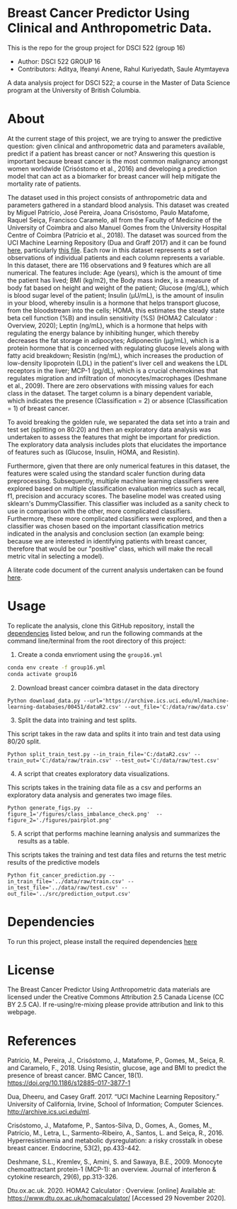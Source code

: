 # Breast Cancer Predictor Using Clinical and Anthropometric Data.

This is the repo for the group project for DSCI 522 (group 16)

- Author: DSCI 522 GROUP 16
- Contributors: Aditya, Ifeanyi Anene, Rahul Kuriyedath, Saule Atymtayeva

A data analysis project for DSCI 522; a course in the Master of Data Science program at the University of British Columbia.

# About 
At the current stage of this project, we are trying to answer the predictive question: given clinical and anthropometric data and parameters available, predict if a patient has breast cancer or not? Answering this question is important because breast cancer is the most common malignancy amongst women worldwide (Crisóstomo et al., 2016) and developing a prediction model that can act as a biomarker for breast cancer will help mitigate the mortality rate of patients.


The dataset used in this project consists of anthropometric data and parameters gathered in a standard blood analysis. This dataset was created by Miguel Patrício, José Pereira, Joana Crisóstomo, Paulo Matafome, Raquel Seiça, Francisco Caramelo, all from the Faculty of Medicine of the University of Coimbra and also Manuel Gomes from the University Hospital Centre of Coimbra (Patrício et al., 2018). The dataset was sourced from the UCI Machine Learning Repository (Dua and Graff 2017) and it can be found [here](https://archive.ics.uci.edu/ml/datasets/Breast+Cancer+Coimbra), particularly [this file](https://archive.ics.uci.edu/ml/machine-learning-databases/00451/dataR2.csv). Each row in this dataset represents a set of observations of individual patients and each column represents a variable. In this dataset, there are 116 observations and 9 features which are all numerical. The features include: Age (years), which is the amount of time the patient has lived; BMI (kg/m2), the Body mass index, is a measure of body fat based on height and weight of the patient; Glucose (mg/dL), which is blood sugar level of the patient; Insulin (µU/mL), is the amount of insulin in your blood, whereby insulin is a hormone that helps transport glucose, from the bloodstream into the cells; HOMA, this estimates the steady state beta cell function (%B) and insulin sensitivity (%S) (HOMA2 Calculator : Overview, 2020); Leptin (ng/mL), which is a hormone that helps with regulating the energy balance by inhibiting hunger, which thereby decreases the fat storage in adipocytes; Adiponectin (µg/mL), which is a protein hormone that is concerned with regulating glucose levels along with fatty acid breakdown; Resistin (ng/mL), which increases the production of low-density lipoprotein (LDL) in the patient's liver cell and weakens the LDL receptors in the liver; MCP-1 (pg/dL), which is a crucial chemokines that regulates migration and infiltration of monocytes/macrophages (Deshmane et al., 2009). There are zero observations with missing values for each class in the dataset. The target column is a binary dependent variable, which indicates the presence (Classification = 2) or absence (Classification = 1) of breast cancer.


To avoid breaking the golden rule, we separated the data set into a train and test set (splitting on 80:20) and then an exploratory data analysis was undertaken to assess the features that might be important for prediction. The exploratory data analysis includes plots that elucidates the importance of features such as (Glucose, Insulin, HOMA, and Resistin).


Furthermore, given that there are only numerical features in this dataset, the features were scaled using the standard scaler function during data preprocessing. Subsequently, multiple machine learning classifiers were explored based on multiple classification evaluation metrics such as recall, f1, precision and accuracy scores. The baseline model was created using sklearn's DummyClassifier. This classifier was included as a sanity check to use in comparison with the other, more complicated classifiers.  Furthermore, these more complicated classifiers were explored, and then a classifier was chosen based on the important classification metrics indicated in the analysis and conclusion section (an example being: because we are interested in identifying patients with breast cancer, therefore that would be our "positive" class, which will make the recall metric vital in selecting a model).
  

A literate code document of the current analysis undertaken can be found [here](src/EDA.ipynb).


# Usage
To replicate the analysis, clone this GitHub repository, install the [dependencies](#dependencies) listed below, and run the following commands at the command line/terminal from the root directory of this project:

1. Create a conda envrioment using the `group16.yml`

```bash
conda env create -f group16.yml
conda activate group16
```

2. Download breast cancer coimbra dataset in the data directory

```Python download_data.py --url='https://archive.ics.uci.edu/ml/machine-learning-databases/00451/dataR2.csv' --out_file='C:/data/raw/data.csv'```

3. Split the data into training and test splits.

This script takes in the raw data and splits it into train and test data using 80/20 split.

 ```Python split_train_test.py --in_train_file='C:/dataR2.csv' --train_out='C:/data/raw/train.csv' --test_out='C:/data/raw/test.csv'```


4. A script that creates exploratory data visualizations. 

This scripts takes in the training data file as a csv and performs an exploratory data analysis and generates two image files.

```Python generate_figs.py  --figure_1='/figures/class_imbalance_check.png'  --figure_2='./figures/pairplot.png'```


5. A script that performs machine learning analysis and summarizes the results as a table.

This scripts takes the training and test data files and returns the test metric results of the predictive models

```Python fit_cancer_prediction.py --in_train_file='../data/raw/train.csv' --in_test_file='../data/raw/test.csv' --out_file='../src/prediction_output.csv'```


# Dependencies

To run this project, please install the required dependencies [here](https://github.com/UBC-MDS/dsci522-group16/blob/main/group16.yml)



# License 

The Breast Cancer Predictor Using Anthropometric data materials are licensed under the Creative Commons Attribution 2.5 Canada License (CC BY 2.5 CA). If re-using/re-mixing please provide attribution and link to this webpage.



# References 

Patrício, M., Pereira, J., Crisóstomo, J., Matafome, P., Gomes, M., Seiça, R. and Caramelo, F., 2018. Using Resistin, glucose, age and BMI to predict the presence of breast cancer. BMC Cancer, 18(1). https://doi.org/10.1186/s12885-017-3877-1

Dua, Dheeru, and Casey Graff. 2017. “UCI Machine Learning Repository.” University of California, Irvine, School of Information; Computer Sciences. http://archive.ics.uci.edu/ml.

Crisóstomo, J., Matafome, P., Santos-Silva, D., Gomes, A., Gomes, M., Patrício, M., Letra, L., Sarmento-Ribeiro, A., Santos, L. and Seiça, R., 2016. Hyperresistinemia and metabolic dysregulation: a risky crosstalk in obese breast cancer. Endocrine, 53(2), pp.433-442.


Deshmane, S.L., Kremlev, S., Amini, S. and Sawaya, B.E., 2009. Monocyte chemoattractant protein-1 (MCP-1): an overview. Journal of interferon & cytokine research, 29(6), pp.313-326.

Dtu.ox.ac.uk. 2020. HOMA2 Calculator : Overview. [online] Available at: <https://www.dtu.ox.ac.uk/homacalculator/> [Accessed 29 November 2020].